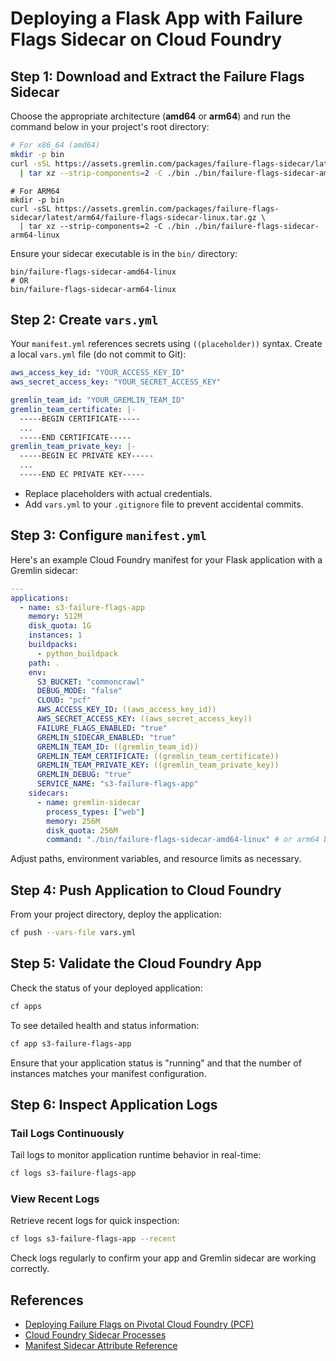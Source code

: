 # Deploying a Flask App with Failure Flags Sidecar on Cloud Foundry

## Step 1: Download and Extract the Failure Flags Sidecar

Choose the appropriate architecture (**amd64** or **arm64**) and run the command below in your project's root directory:

```bash
# For x86_64 (amd64)
mkdir -p bin
curl -sSL https://assets.gremlin.com/packages/failure-flags-sidecar/latest/x86_64/failure-flags-sidecar-linux.tar.gz \
  | tar xz --strip-components=2 -C ./bin ./bin/failure-flags-sidecar-amd64-linux
```

```
# For ARM64
mkdir -p bin
curl -sSL https://assets.gremlin.com/packages/failure-flags-sidecar/latest/arm64/failure-flags-sidecar-linux.tar.gz \
  | tar xz --strip-components=2 -C ./bin ./bin/failure-flags-sidecar-arm64-linux
```

Ensure your sidecar executable is in the `bin/` directory:

```
bin/failure-flags-sidecar-amd64-linux
# OR
bin/failure-flags-sidecar-arm64-linux
```

## Step 2: Create `vars.yml`

Your `manifest.yml` references secrets using `((placeholder))` syntax. Create a local `vars.yml` file (do not commit to Git):

```yaml
aws_access_key_id: "YOUR_ACCESS_KEY_ID"
aws_secret_access_key: "YOUR_SECRET_ACCESS_KEY"

gremlin_team_id: "YOUR_GREMLIN_TEAM_ID"
gremlin_team_certificate: |-
  -----BEGIN CERTIFICATE-----
  ...
  -----END CERTIFICATE-----
gremlin_team_private_key: |-
  -----BEGIN EC PRIVATE KEY-----
  ...
  -----END EC PRIVATE KEY-----
```

* Replace placeholders with actual credentials.
* Add `vars.yml` to your `.gitignore` file to prevent accidental commits.

## Step 3: Configure `manifest.yml`

Here's an example Cloud Foundry manifest for your Flask application with a Gremlin sidecar:

```yaml
---
applications:
  - name: s3-failure-flags-app
    memory: 512M
    disk_quota: 1G
    instances: 1
    buildpacks:
      - python_buildpack
    path: .
    env:
      S3_BUCKET: "commoncrawl"
      DEBUG_MODE: "false"
      CLOUD: "pcf"
      AWS_ACCESS_KEY_ID: ((aws_access_key_id))
      AWS_SECRET_ACCESS_KEY: ((aws_secret_access_key))
      FAILURE_FLAGS_ENABLED: "true"
      GREMLIN_SIDECAR_ENABLED: "true"
      GREMLIN_TEAM_ID: ((gremlin_team_id))
      GREMLIN_TEAM_CERTIFICATE: ((gremlin_team_certificate))
      GREMLIN_TEAM_PRIVATE_KEY: ((gremlin_team_private_key))
      GREMLIN_DEBUG: "true"
      SERVICE_NAME: "s3-failure-flags-app"
    sidecars:
      - name: gremlin-sidecar
        process_types: ["web"]
        memory: 256M
        disk_quota: 256M
        command: "./bin/failure-flags-sidecar-amd64-linux" # or arm64 binary
```

Adjust paths, environment variables, and resource limits as necessary.

## Step 4: Push Application to Cloud Foundry

From your project directory, deploy the application:

```bash
cf push --vars-file vars.yml
```

## Step 5: Validate the Cloud Foundry App

Check the status of your deployed application:

```bash
cf apps
```

To see detailed health and status information:

```bash
cf app s3-failure-flags-app
```

Ensure that your application status is "running" and that the number of instances matches your manifest configuration.

## Step 6: Inspect Application Logs

### Tail Logs Continuously

Tail logs to monitor application runtime behavior in real-time:

```bash
cf logs s3-failure-flags-app
```

### View Recent Logs

Retrieve recent logs for quick inspection:

```bash
cf logs s3-failure-flags-app --recent
```

Check logs regularly to confirm your app and Gremlin sidecar are working correctly.

## References

* [Deploying Failure Flags on Pivotal Cloud Foundry (PCF)](https://www.gremlin.com/docs/deploying-failure-flags-on-pivotal-cloud-foundry-pcf)
* [Cloud Foundry Sidecar Processes](https://docs.cloudfoundry.org/devguide/sidecars.html)
* [Manifest Sidecar Attribute Reference](https://docs.cloudfoundry.org/devguide/deploy-apps/manifest-attributes.html#sidecars)

